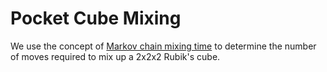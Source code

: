 # Pocket Cube Mixing

We use the concept of [Markov chain mixing time](https://en.wikipedia.org/wiki/Markov_chain_mixing_time) to determine the number of moves required to mix up a 2x2x2 Rubik's cube.